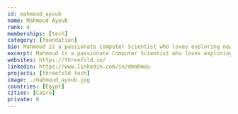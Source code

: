 ```yaml
---
id: mahmoud_ayoub
name: Mahmoud Ayoub
rank: 4
memberships: [tech]
category: [foundation]
bio: Mahmoud is a passionate Computer Scientist who loves exploring new areas in life and technology. Software Engineer fell in love with Threefold because threefold is the future of technology.
excerpt: Mahmoud is a passionate Computer Scientist who loves exploring new areas in life and technology.
websites: https://threefold.io/
linkedin: https://www.linkedin.com/in/dmahmou
projects: [threefold_tech]
image: ./mahmoud_ayoub.jpg
countries: [Egypt]
cities: [Cairo]
private: 0
---
```


